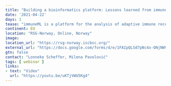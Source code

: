 ```yaml
---
title: "Building a bioinformatics platform: Lessons learned from immuneML"
date: '2021-04-22'
days: 1
tease: "immuneML is a platform for the analysis of adaptive immune receptors through machine learning."
continent: EU
location: "RSG-Norway, Online, Norway"
image: 
location_url: "https://rsg-norway.iscbsc.org/"
external_url: "https://docs.google.com/forms/d/e/1FAIpQLSd7pNc4x-ONjNW9-_ybf5cHz3OvgB6SLo3iL9qDwIzRHwh_Cw/viewform"
gtn: false
contact: "Lonneke Scheffer, Milena Pavolović"
tags: [ webinar ]
links:
- text: "Video"
  url: "https://youtu.be/uKTjVWU5Kg4"
---
```

